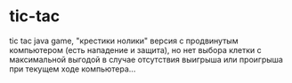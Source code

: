 # tic-tac
tic tac java game, "крестики нолики"
версия с продвинутым компьютером (есть нападение и защита), 
но нет выбора клетки с максимальной выгодой в случае отсутствия выигрыша или проигрыша при текущем ходе компьютера...
